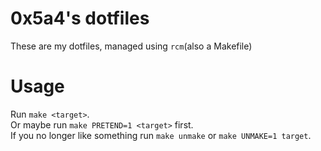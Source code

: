 # 0x5a4's dotfiles
These are my dotfiles, managed using `rcm`(also a Makefile)

# Usage
Run `make <target>`.  
Or maybe run `make PRETEND=1 <target>` first.  
If you no longer like something run `make unmake` or `make UNMAKE=1 target`.  
